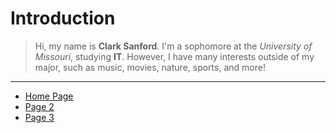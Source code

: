 # Introduction

> Hi, my name is **Clark Sanford**. I'm a sophomore at the _University of Missouri_, studying **IT**. However, I have many interests outside of my major, such as music, movies, nature, sports, and more!

---

- [Home Page](README.md)
- [Page 2](Page2.md)
- [Page 3](Page3.md)
